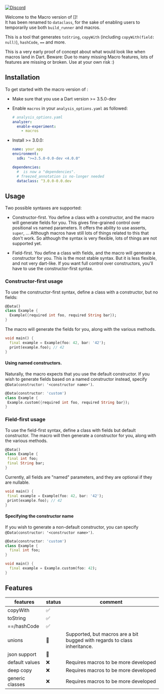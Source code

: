 <a href="https://discord.gg/Bbumvej"><img src="https://img.shields.io/discord/765557403865186374.svg?logo=discord&color=blue" alt="Discord"></a>

Welcome to the Macro version of []!  
It has been renamed to `dataclass`, for the sake of enabling users to
temporarily use both `build_runner` and macros.

This is a tool that generates `toString`, `copyWith` (including `copyWith(field: null)`), `hashCode`, `==`
and more.

This is a very early proof of concept about what  would look like when macros land in Dart.
Beware: Due to many missing Macro features, lots of  features are
missing or broken. Use at your own risk :)

## Installation

To get started with the macro version of :

- Make sure that you use a Dart version >= 3.5.0-dev
- Enable `macros` in your `analysis_options.yaml` as followed:
  ```yaml
  # analysis_options.yaml
  analyzer:
    enable-experiment:
      - macros
  ```
- Install  >= 3.0.0:

  ```yaml
  name: your_app
  environment:
    sdk: ">=3.5.0-0.0-dev <4.0.0"

  dependencies:
    #  is now a "dependencies".
    # freezed_annotation is no-longer needed
    dataclass: ^3.0.0-0.0.dev
  ```

## Usage

Two possible syntaxes are supported:

- Constructor-first.
  You define a class with a constructor, and the macro will
  generate fields for you.
  This gives fine-grained control over positional vs named parameters.
  It offers the ability to use asserts, `super`, ...
  Although macros have still lots of things related to this that don't work.
  So although the syntax is very flexible, lots of things are not supported yet.

- Field-first.
  You define a class with fields, and the macro will generate a constructor for you.
  This is the most stable syntax.
  But it is less flexible, and not very dart-like.
  If you want full control over constructors, you'll have to use the constructor-first syntax.

### Constructor-first usage

To use the constructor-first syntax, define a class with a constructor,
but no fields:

```dart
@Data()
class Example {
  Example({required int foo, required String bar});
}
```

The macro will generate the fields for you, along with
the various methods.

```dart
void main() {
  final example = Example(foo: 42, bar: '42');
  print(example.foo); // 42
}
```

#### Using named constructors.

Naturally, the macro expects that you use the default constructor.
If you wish to generate fields based on a named constructor instead,
specify `@Data(constructor: '<constructor name>')`.

```dart
@Data(constructor: 'custom')
class Example {
 Example.custom({required int foo, required String bar});
}
```

### Field-first usage

To use the field-first syntax, define a class with fields
but default constructor.
The macro will then generate a constructor for you, along
with the various methods.

```dart
@Data()
class Example {
 final int foo;
 final String bar;
}
```

Currently, all fields are "named" parameters, and they are optional if they are nullable.

```dart
void main() {
 final example = Example(foo: 42, bar: '42');
 print(example.foo); // 42
}
```

#### Specifying the constructor name

If you wish to generate a non-default constructor,
you can specify `@Data(constructor: '<constructor name>')`.

```dart
@Data(constructor: 'custom')
class Example {
  final int foo;
}

void main() {
  final example = Example.custom(foo: 42);
}
```

## Features

| features        | status | comment                                                                   |
| --------------- | ------ | ------------------------------------------------------------------------- |
| copyWith        | ✅     |                                                                           |
| toString        | ✅     |                                                                           |
| ==/hashCode     | ✅     |                                                                           |
| unions          | 🚧     | Supported, but macros are a bit bugged with regards to class inheritance. |
| json support    | 🚧     |                                                                           |
| default values  | ❌     | Requires macros to be more developed                                      |
| deep copy       | ❌     | Requires macros to be more developed                                      |
| generic classes | ❌     | Requires macros to be more developed                                      |

[build_runner]: https://pub.dev/packages/build_runner
[freezed]: https://pub.dartlang.org/packages/freezed
[freezed_annotation]: https://pub.dartlang.org/packages/freezed_annotation
[copywith]: #how-copywith-works
[when]: #when
[maybewhen]: #maybeWhen
[map]: #map
[maybemap]: #mapMaybeMap
[json_serializable]: https://pub.dev/packages/json_serializable
